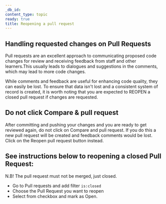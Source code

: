 ```yaml
---
_db_id: 
content_type: topic
ready: true
title: Reopening a pull request
---
```


## Handling requested changes on Pull Requests

Pull requests are an excellent approach to communicating proposed code changes for review and receiving feedback from staff and other learners.This usually leads to dialogues and suggestions in the comments, which may lead to more code changes.

While comments and feedback are useful for enhancing code quality, they can easily be lost. To ensure that data isn't lost and a consistent system of record is created, it is worth noting that you are expected to REOPEN a closed pull request if changes are requested. 

## Do not click Compare & pull request

After committing and pushing your changes and you are ready to get reviewed again, do not click on Compare and pull request. If you do this a new pull request will be created and feedback comments would be lost. Click on the Reopen pull request button instead.

## See instructions below to reopening a closed Pull Request: 

N.B! The pull request must not be merged, just closed.
    
- Go to Pull requests and add filter `is:closed` 
- Choose the Pull Request you want to reopen
- Select from checkbox and mark as Open.